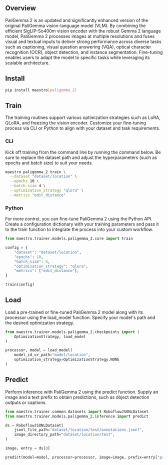## Overview

PaliGemma 2 is an updated and significantly enhanced version of the original PaliGemma vision-language model (VLM). By combining the efficient SigLIP-So400m vision encoder with the robust Gemma 2 language model, PaliGemma 2 processes images at multiple resolutions and fuses visual and textual inputs to deliver strong performance across diverse tasks such as captioning, visual question answering (VQA), optical character recognition (OCR), object detection, and instance segmentation. Fine-tuning enables users to adapt the model to specific tasks while leveraging its scalable architecture.

## Install

```bash
pip install maestro[paligemma_2]
```

## Train

The training routines support various optimization strategies such as LoRA, QLoRA, and freezing the vision encoder. Customize your fine-tuning process via CLI or Python to align with your dataset and task requirements.

### CLI

Kick off training from the command line by running the command below. Be sure to replace the dataset path and adjust the hyperparameters (such as epochs and batch size) to suit your needs.

```bash
maestro paligemma_2 train \
  --dataset "dataset/location" \
  --epochs 10 \
  --batch-size 4 \
  --optimization_strategy "qlora" \
  --metrics "edit_distance"
```

### Python

For more control, you can fine-tune PaliGemma 2 using the Python API. Create a configuration dictionary with your training parameters and pass it to the train function to integrate the process into your custom workflow.

```python
from maestro.trainer.models.paligemma_2.core import train

config = {
    "dataset": "dataset/location",
    "epochs": 10,
    "batch_size": 4,
    "optimization_strategy": "qlora",
    "metrics": ["edit_distance"],
}

train(config)
```

## Load

Load a pre-trained or fine-tuned PaliGemma 2 model along with its processor using the load_model function. Specify your model's path and the desired optimization strategy.

```python
from maestro.trainer.models.paligemma_2.checkpoints import (
    OptimizationStrategy, load_model
)

processor, model = load_model(
    model_id_or_path="model/location",
    optimization_strategy=OptimizationStrategy.NONE
)
```

## Predict

Perform inference with PaliGemma 2 using the predict function. Supply an image and a text prefix to obtain predictions, such as object detection outputs or captions.

```python
from maestro.trainer.common.datasets import RoboflowJSONLDataset
from maestro.trainer.models.paligemma_2.inference import predict

ds = RoboflowJSONLDataset(
    jsonl_file_path="dataset/location/test/annotations.jsonl",
    image_directory_path="dataset/location/test",
)

image, entry = ds[0]

predict(model=model, processor=processor, image=image, prefix=entry["prefix"])
```
